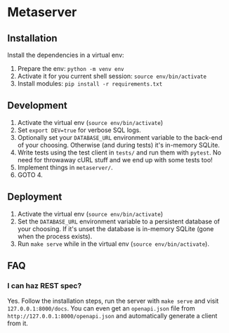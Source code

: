 # Metaserver

## Installation

Install the dependencies in a virtual env:

1. Prepare the env: `python -m venv env`
2. Activate it for you current shell session: `source env/bin/activate`
3. Install modules: `pip install -r requirements.txt`


## Development

1. Activate the virtual env (`source env/bin/activate`)
2. Set `export DEV=true` for verbose SQL logs.
3. Optionally set your `DATABASE_URL` environment variable to the back-end of
   your choosing. Otherwise (and during tests) it's in-memory SQLite.
4. Write tests using the test client in `tests/` and run them with `pytest`. No
   need for throwaway cURL stuff and we end up with some tests too!
5. Implement things in `metaserver/`.
6. GOTO 4.

## Deployment

1. Activate the virtual env (`source env/bin/activate`)
2. Set the `DATABASE_URL` environment variable to a persistent database of your
   choosing. If it's unset the database is in-memory SQLite (gone when the
   process exists).
3. Run `make serve` while in the virtual env (`source env/bin/activate`).

## FAQ

### I can haz REST spec?

Yes. Follow the installation steps, run the server with `make serve` and visit
`127.0.0.1:8000/docs`. You can even get an `openapi.json` file from
`http://127.0.0.1:8000/openapi.json` and automatically generate a client from
it.
